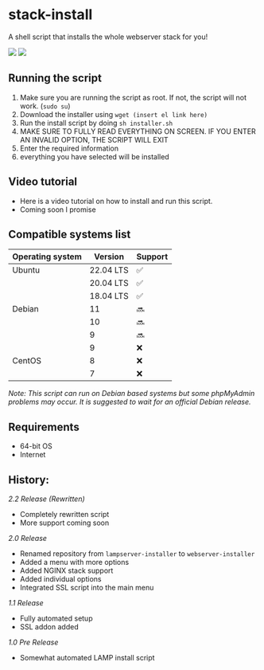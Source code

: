 # stack-install
A shell script that installs the whole webserver stack for you!

<a href="#">
    <img src="https://img.shields.io/badge/version-rewritten-brightgreen.svg" /></a>
<a href="https://github.com/syszelj9/webserver-installer/releases/tag/2.1">
    <img src="https://img.shields.io/badge/latest%20release-2.2-blue.svg" /></a>
    
## Running the script
1. Make sure you are running the script as root. If not, the script will not work. (`sudo su`)
2. Download the installer using `wget (insert el link here)`
3. Run the install script by doing `sh installer.sh`
4. MAKE SURE TO FULLY READ EVERYTHING ON SCREEN. IF YOU ENTER AN INVALID OPTION, THE SCRIPT WILL EXIT
5. Enter the required information
6. everything you have selected will be installed

## Video tutorial
- Here is a video tutorial on how to install and run this script.
- Coming soon I promise

## Compatible systems list
| Operating system | Version | Support |
| ---------------- | ------- | ------- |
| Ubuntu | 22.04 LTS | ✅ |
|        | 20.04 LTS | ✅ |
|        | 18.04 LTS | ✅ |
| Debian | 11 | 🔜 |
|        | 10 | 🔜 |
|        | 9  | 🔜 |
|        | 9 | ❌ |
| CentOS | 8 | ❌ |
|        | 7 | ❌ |

*Note: This script can run on Debian based systems but some phpMyAdmin problems may occur. It is suggested to wait for an official Debian release.*

## Requirements
- 64-bit OS
- Internet

## History:
*2.2 Release (Rewritten)*
- Completely rewritten script
- More support coming soon

*2.0 Release*
- Renamed repository from `lampserver-installer` to `webserver-installer`
- Added a menu with more options
- Added NGINX stack support
- Added individual options
- Integrated SSL script into the main menu 

*1.1 Release*
- Fully automated setup
- SSL addon added

*1.0 Pre Release*
- Somewhat automated LAMP install script

